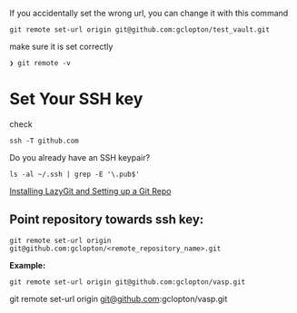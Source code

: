 




If you accidentally set the wrong url, you can change it with this command
```
git remote set-url origin git@github.com:gclopton/test_vault.git
```




make sure it is set correctly

```
❯ git remote -v
```



# Set Your SSH key

check
```
ssh -T github.com
```


Do you already have an SSH keypair?

```
ls -al ~/.ssh | grep -E '\.pub$'
```



[Installing LazyGit and Setting up a Git Repo](https://chatgpt.com/c/6838bb97-8ee0-800d-a07b-c604bbc4e163)


## Point repository towards ssh key:

```
git remote set-url origin git@github.com:gclopton/<remote_repository_name>.git
```


**Example:**
```
git remote set-url origin git@github.com:gclopton/vasp.git
```


git remote set-url origin git@github.com:gclopton/vasp.git
